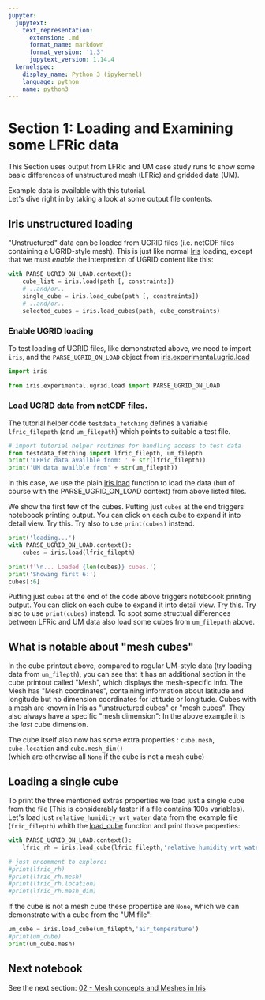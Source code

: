 ```yaml
---
jupyter:
  jupytext:
    text_representation:
      extension: .md
      format_name: markdown
      format_version: '1.3'
      jupytext_version: 1.14.4
  kernelspec:
    display_name: Python 3 (ipykernel)
    language: python
    name: python3
---
```


# Section 1: Loading and Examining some LFRic data

This Section uses output from LFRic and UM case study runs to show some basic differences of unstructured mesh (LFRic) and gridded data (UM).  

Example data is available with this tutorial.  
Let's dive right in by taking a look at some output file contents.

<!-- #region -->
## Iris unstructured loading

"Unstructured" data can be loaded from UGRID files (i.e. netCDF files containing a UGRID-style mesh). This is just like normal [Iris](https://scitools-iris.readthedocs.io/en/latest) loading, except that we must *enable* the interpretion of UGRID content like this:

```python
with PARSE_UGRID_ON_LOAD.context():
    cube_list = iris.load(path [, constraints])
    # ..and/or..
    single_cube = iris.load_cube(path [, constraints])
    # ..and/or..
    selected_cubes = iris.load_cubes(path, cube_constraints)

```
<!-- #endregion -->

### Enable UGRID loading

To test loading of UGRID files, like demonstrated above, we need to import `iris`, and the `PARSE_UGRID_ON_LOAD` object from [iris.experimental.ugrid.load](https://scitools-iris.readthedocs.io/en/latest/generated/api/iris/experimental/ugrid/load.html#)


```python tags=[]
import iris 

from iris.experimental.ugrid.load import PARSE_UGRID_ON_LOAD
```

### Load UGRID data from netCDF files.
The tutorial helper code `testdata_fetching` defines a variable `lfric_filepath` (and `um_filepath`) which points to suitable a test file.

```python tags=[]
# import tutorial helper routines for handling access to test data
from testdata_fetching import lfric_filepth, um_filepth
print('LFRic data availble from: ' + str(lfric_filepth))
print('UM data availble from' + str(um_filepth))
```


In this case, we use the plain [iris.load](https://scitools-iris.readthedocs.io/en/latest/userguide/loading_iris_cubes.html) function to load the data (but of course with the PARSE_UGRID_ON_LOAD context) from above listed files. 

We show the first few of the cubes. Putting just `cubes` at the end triggers noteboook printing output. You can click on each cube to expand it into detail view. Try this. Try also to use `print(cubes)` instead.

```python tags=[]
print('loading...')
with PARSE_UGRID_ON_LOAD.context():
    cubes = iris.load(lfric_filepth)

print(f'\n... Loaded {len(cubes)} cubes.')
print('Showing first 6:')
cubes[:6]
```


Putting just `cubes` at the end of the code above triggers noteboook printing output. You can click on each cube to expand it into detail view. Try this. Try also to use `print(cubes)` instead. To spot some structual differences between LFRic and UM data also load some cubes from `um_filepath` above. 

<!-- #region -->
## What is notable about "mesh cubes"

In the cube printout above, compared to regular UM-style data (try loading data from `um_filepth`), you can see that it has an additional section in the cube printout called "Mesh", which displays the mesh-specific info. The Mesh has "Mesh coordinates", containing information about latitude and longitude but no dimension coordinates for latitude or longitude. Cubes with a mesh are known in Iris as "unstructured cubes" or "mesh cubes". They also always have a specific "mesh dimension": In the above example it is the _last_ cube dimension.


The cube itself also now has some extra properties : `cube.mesh`, `cube.location` and `cube.mesh_dim()`  
(which are otherwise all `None` if the cube is not a mesh cube)

<!-- #endregion -->

## Loading a single cube
To print the three mentioned extras properties we load just a single cube from the file (This is considerably faster if a file contains 100s variables). Let's load just `relative_humidity_wrt_water` data from the example file (`fric_filepth`) whith the [load_cube](https://scitools-iris.readthedocs.io/en/latest/generated/api/iris.html?highlight=load_cube#iris.load_cube) function and print those properties:

```python tags=[]
with PARSE_UGRID_ON_LOAD.context():
    lfric_rh = iris.load_cube(lfric_filepth,'relative_humidity_wrt_water')

# just uncomment to explore: 
#print(lfric_rh)
#print(lfric_rh.mesh)
#print(lfric_rh.location)
#print(lfric_rh.mesh_dim)

```

If the cube is not a mesh cube these propertise are  `None`, which we can demonstrate with a cube from the "UM file":   

```python tags=[]
um_cube = iris.load_cube(um_filepth,'air_temperature')
#print(um_cube)
print(um_cube.mesh)

```

## Next notebook
See the next section: [02 - Mesh concepts and Meshes in Iris](./Sec_02_Meshes.ipynb)
